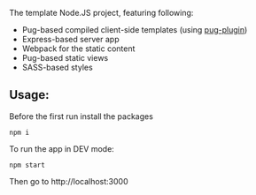 The template Node.JS project, featuring following:
- Pug-based compiled client-side templates (using [pug-plugin](https://github.com/webdiscus/pug-plugin))
- Express-based server app
- Webpack for the static content
- Pug-based static views
- SASS-based styles

## Usage:

Before the first run install the packages
```
npm i
```
To run the app in DEV mode:
```
npm start
```
Then go to http://localhost:3000

